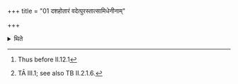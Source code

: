 +++
title = "01 दशहोतारं वदेत्पुरस्तात्सामिधेनीनाम्"

+++

<details><summary>थिते</summary>

1. Before the enkindling verses (are recited by the Hotr̥),[^1] (the sacrificer) should utter the Daśahotr̥ formula.[^2]  

[^1]: Thus before II.12.1  

[^2]: TĀ III.1; see also TB II.2.1.6.
</details>
